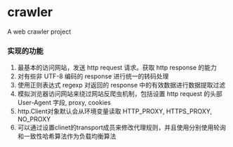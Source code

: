 # crawler
A web crawler project

### 实现的功能
1. 最基本的访问网站，发送 http request 请求。获取 http response 的能力
2. 对有些非 UTF-8 编码的 response 进行统一的转码处理
3. 使用正则表达式 regexp 对返回的 response 中的有效数据进行数据提取过滤
4. 模拟浏览器访问网站来绕过网站反爬虫机制，包括设置 http request 的头部 User-Agent 字段, proxy, cookies
5. http.Client对象默认会从环境变量读取 HTTP_PROXY, HTTPS_PROXY, NO_PROXY
6. 可以通过设置clinet的transport成员来修改代理规则，并且使用分别使用轮询和一致性哈希算法作为负载均衡算法
